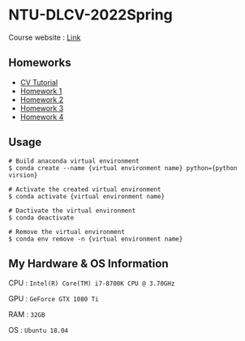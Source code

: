 # NTU-DLCV-2022Spring
Course website : [Link](http://media.ee.ntu.edu.tw/courses/cv/22S/)

## Homeworks
* [CV Tutorial](https://github.com/mediaic/CV_Course_Tutorial)
* [Homework 1](homework1/hw1.md)
* [Homework 2](homework2/hw2.md)
* [Homework 3](homework3/hw3.md)
* [Homework 4](homework4/hw4.md)

## Usage
```shell
# Build anaconda virtual environment
$ conda create --name {virtual environment name} python={python virsion}

# Activate the created virtual environment
$ conda activate {virtual environment name}

# Dactivate the virtual environment
$ conda deactivate

# Remove the virtual environment
$ conda env remove -n {virtual environment name}
```

## My Hardware & OS Information
CPU : `Intel(R) Core(TM) i7-8700K CPU @ 3.70GHz`

GPU : `GeForce GTX 1080 Ti`

RAM : `32GB`

OS : `Ubuntu 18.04`